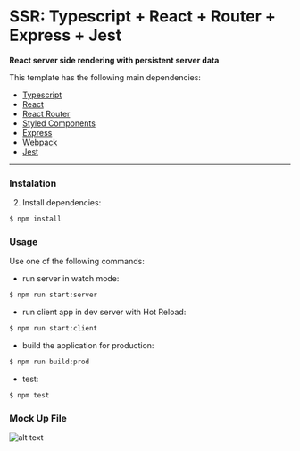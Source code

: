 # SSR: Typescript + React + Router + Express + Jest

**React server side rendering with persistent server data**

This template has the following main dependencies:
* [Typescript](https://www.typescriptlang.org/)
* [React](https://reactjs.org/)
* [React Router](https://github.com/remix-run/react-router)
* [Styled Components](https://styled-components.com/)
* [Express](https://expressjs.com/)
* [Webpack](https://webpack.js.org/)
* [Jest](https://jestjs.io/)
---

### Instalation
2. Install dependencies: 
``` bash
$ npm install
```

### Usage

Use one of the following commands:
* run server in watch mode:
``` bash
$ npm run start:server
```
* run client app in dev server with Hot Reload:
``` bash
$ npm run start:client
```
* build the application for production:
``` bash
$ npm run build:prod
```
* test:
``` bash
$ npm test
```

### Mock Up File
![alt text](https://i.ibb.co/z5FsZ2L/mockup.png)
  